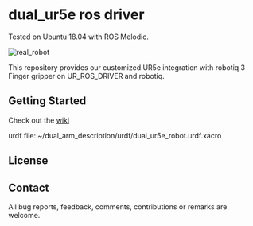# dual_ur5e ros driver
Tested on Ubuntu 18.04 with ROS Melodic.

![real_robot](https://user-images.githubusercontent.com/6389003/141102453-e75c4ded-fe8f-4a26-9d55-d97c1e357f7d.JPG)

This repository provides our customized UR5e integration with robotiq 3 Finger gripper on UR_ROS_DRIVER and robotiq.


## Getting Started

Check out the [wiki](https://github.com/yaesolKim/dual_ur5e/wiki)   

urdf file: ~/dual_arm_description/urdf/dual_ur5e_robot.urdf.xacro     

## License

## Contact

All bug reports, feedback, comments, contributions or remarks are welcome.
